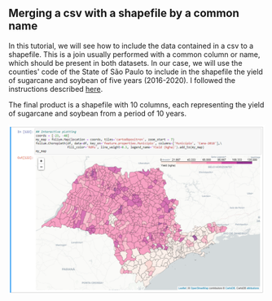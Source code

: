 ## Merging a csv with a shapefile by a common name
In this tutorial, we will see how to include the data contained in a csv to a shapefile. This is a join usually performed with a common column or name, which should be present in both datasets. In our case, we will use the counties' code of the State of São Paulo to include in the shapefile the yield of sugarcane and soybean of five years (2016-2020).
I followed the instructions described [here](https://deepnote.com/@siew-sook-yan/Python-Merge-CSV-and-Shapefile-QPJtLgd5SPW7oVQ1Xryshg).  

The final product is a shapefile with 10 columns, each representing the yield of sugarcane and soybean from a period of 10 years.

<img src="https://github.com/neli12/screenshots-figures/blob/main/Capture.PNG?raw=true" width="700" />
